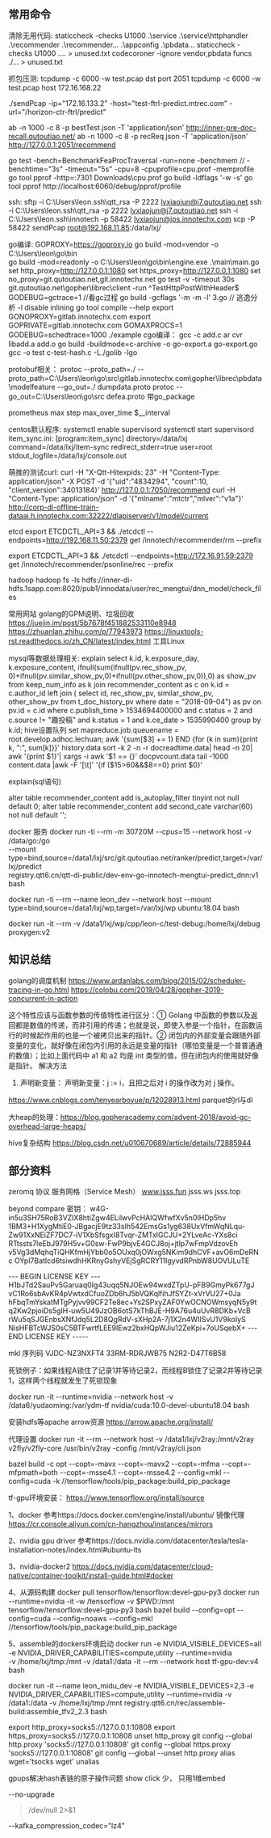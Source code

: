 ## 常用命令
清除无用代码:
staticcheck -checks U1000 .\service .\service\httphandler .\recommender .\recommender\... .\appconfig .\pbdata\...
staticcheck -checks U1000 .\... > unused.txt
codecoroner -ignore vendor,pbdata funcs ./... > unused.txt

抓包压测:
tcpdump -c 6000 -w test.pcap dst port 2051
tcpdump -c 6000 -w test.pcap host 172.16.168.22

./sendPcap -ip="172.16.133.2" -host="test-ftrl-predict.mtrec.com" -url="/horizon-ctr-ftrl/predict"

ab -n 1000 -c 8 -p bestTest.json -T 'application/json' http://inner-pre-doc-recall.qutoutiao.net/
ab -n 1000 -c 8 -p recReq.json -T 'application/json' http://127.0.0.1:2051/recommend

go test -bench=BenchmarkFeaProcTraversal -run=none -benchmem // -benchtime="3s" -timeout="5s" -cpu=8 -cpuprofile=cpu.prof -memprofile
go tool pprof -http=:7301 Downloads\cpu.prof
go build -ldflags '-w -s'
go tool pprof http://localhost:6060/debug/pprof/profile

ssh:
sftp -i C:\Users\leon\.ssh\qtt_rsa -P 2222 lvxiaojun@j7.qutoutiao.net
ssh -i C:\Users\leon\.ssh\qtt_rsa -p 2222 lvxiaojun@j7.qutoutiao.net
ssh -i C:\Users\leon\.ssh\innotech -p 58422 lvxiaojun@jps.innotechx.com
scp -P 58422 sendPcap root@192.168.11.85:/data/lxj/

go编译:
GOPROXY=https://goproxy.io
go build -mod=vendor -o C:\Users\leon\go\bin\
go build -mod=readonly -o C:\Users\leon\go\bin\engine.exe .\main\main.go
set http_proxy=http://127.0.0.1:1080
set https_proxy=http://127.0.0.1:1080
set no_proxy=git.qutoutiao.net,git.innotechx.net
go test -v -timeout 30s git.qutoutiao.net\gopher\librec\client -run ^TestHttpPostWithHeader$
GODEBUG=gctrace=1 //看gc过程
go build -gcflags '-m -m -l' 3.go // 逃逸分析 -l disable inlining go tool compile --help
export GONOPROXY=gitlab.innotechx.com
export GOPRIVATE=gitlab.innotechx.com
GOMAXPROCS=1 GODEBUG=schedtrace=1000 ./example
cgo编译：
gcc -c add.c
ar cvr libadd.a add.o
go build -buildmode=c-archive -o go-export.a go-export.go
gcc -o test c-test-hash.c -L./golib -lgo

protobuf相关：
protoc --proto_path=./ --proto_path=C:\Users\leon\go\src\gitlab.innotechx.com\gopher\librec\pbdata\modelfeature --go_out=./ dumpdata.proto
protoc --go_out=C:\Users\leon\go\src defea.proto  带go_package

prometheus max step max_over_time $__interval

centos默认程序:
systemctl enable supervisord
systemctl start supervisord
item_sync.ini:
[program:item_sync]
directory=/data/lxj
command=/data/lxj/item-sync
redirect_stderr=true
user=root
stdout_logfile=/data/lxj/console.out

萌推的测试curl:
curl -H "X-Qtt-Hitexpids: 23" -H "Content-Type: application/json" -X POST -d '{"uid":"4834294", "count":10, "client_version":34013184}' http://127.0.0.1:7050/recommend
curl -H "Content-Type: application/json" -d '{"mlname":"mtctr","mlver":"v1a"}' http://corp-di-offline-train-dataai.h.innotechx.com:32222/dlapiserver/v1/model/current

etcd
export ETCDCTL_API=3 && ./etcdctl --endpoints=http://192.168.11.50:2379 get /innotech/recommender/rm --prefix

export ETCDCTL_API=3 && ./etcdctl --endpoints=http://172.16.91.59:2379 get /innotech/recommender/psonline/rec --prefix

hadoop
hadoop fs -ls hdfs://inner-di-hdfs.1sapp.com:8020/pub1/innodata/user/rec_mengtui/dnn_model/check_files


常用网站
golang的GPM说明、垃圾回收
https://juejin.im/post/5b7678f451882533110e8948
https://zhuanlan.zhihu.com/p/77943973
https://linuxtools-rst.readthedocs.io/zh_CN/latest/index.html 工具Linux

mysql等数据处理相关:
explain select k.id, k.exposure_day, k.exposure_content, ifnull(sum(ifnull(pv.rec_show_pv, 0)+ifnull(pv.similar_show_pv,0)+ifnull(pv.other_show_pv,0)),0) as show_pv from keep_num_info as k join recommender_content as c on k.id = c.author_id left join ( select id, rec_show_pv, similar_show_pv, other_show_pv from t_doc_history_pv where date = "2018-09-04") as pv on pv.id = c.id where c.publish_time > 1534694400000 and c.status = 2 and c.source != "趣投稿" and k.status = 1 and k.ce_date > 1535990400 group by k.id;
hive设置队列 set mapreduce.job.queuename = root.develop.adhoc.lechuan;
awk '{sum[$3] += 1} END {for (k in sum){print k, ":", sum[k]}}' history.data
sort -k 2 -n -r docreadtime.data| head -n 20| awk '{print $1}'| xargs -i awk '$1 == {}' docpvcount.data
tail -1000 content.data |awk -F '[\t]' '{if ($15>60&&$8==0) print $0}'

explain(sql语句)

alter table recommender_content add is_autoplay_filter tinyint not null default 0;
alter table recommender_content add second_cate varchar(60) not null default '';

docker 服务
docker run -ti --rm -m 30720M --cpus=15 --network host -v /data/go:/go \
--mount type=bind,source=/data1/lxj/src/git.qutoutiao.net/ranker/predict,target=/var/lxj/predict \
registry.qtt6.cn/qtt-di-public/dev-env-go-innotech-mengtui-predict_dnn:v1 bash

docker run -ti --rm --name leon_dev --network host --mount type=bind,source=/data1/lxj/wp,target=/var/lxj/wp ubuntu:18.04 bash

docker run -it --rm -v /data1/lxj/wp/cpp/leon-c/test-debug:/home/lxj/debug proxygen:v2

## 知识总结
golang的调度机制
https://www.ardanlabs.com/blog/2015/02/scheduler-tracing-in-go.html
https://colobu.com/2019/04/28/gopher-2019-concurrent-in-action

这个特性应该与函数参数的传值特性进行区分：① Golang 中函数的参数以及返回都是数值的传递，而非引用的传递；也就是说，即使入参是一个指针，在函数运行的时候起作用的也是一个被拷贝出来的指针。② 闭包内的外部变量会跟随外部变量的变化，就好像在闭包内引用的永远是变量的指针（哪怕变量是一个普普通通的数值）；比如上面代码中 a1 和 a2 均是 int 类型的值，但在闭包内的使用就好像是指针。
解决方法
1. 声明新变量：
声明新变量：j := i，且把之后对 i 的操作改为对 j 操作。

https://www.cnblogs.com/tenyearboyue/p/12028913.html parquet的rl与dl


大heap的处理：https://blog.gopheracademy.com/advent-2018/avoid-gc-overhead-large-heaps/


hive复杂结构
https://blog.csdn.net/u010670689/article/details/72885944


## 部分资料
zeromq 协议
服务网格（Service Mesh）
www.jsss.fun
jsss.ws jsss.top

beyond compare 密钥：
w4G-in5u3SH75RoB3VZIX8htiZgw4ELilwvPcHAIQWfwfXv5n0IHDp5hv
1BM3+H1XygMtiE0-JBgacjE9tz33sIh542EmsGs1yg638UxVfmWqNLqu-
Zw91XxNEiZF7DC7-iV1XbSfsgxI8Tvqr-ZMTxlGCJU+2YLveAc-YXs8ci
RTtssts7leEbJ979H5v+G0sw-FwP9bjvE4GCJ8oj+jtlp7wFmpVdzovEh
v5Vg3dMqhqTiQHKfmHjYbb0o5OUxq0jOWxg5NKim9dhCVF+avO6mDeRNc
OYpl7BatIcd6tsiwdhHKRnyGshyVEjSgRCRY11IgyvdRPnbW8UOVULuTE

--- BEGIN LICENSE KEY ---
H1bJTd2SauPv5Garuaq0Ig43uqq5NJOEw94wxdZTpU-pFB9GmyPk677gJ
vC1Ro6sbAvKR4pVwtxdCfuoZDb6hJ5bVQKqlfihJfSYZt-xVrVU27+0Ja
hFbqTmYskatMTgPyjvv99CF2Te8ec+Ys2SPxyZAF0YwOCNOWmsyqN5y9t
q2Kw2pjoiDs5gIH-uw5U49JzOB6otS7kThBJE-H9A76u4uUvR8DKb+VcB
rWu5qSJGEnbsXNfJdq5L2D8QgRdV-sXHp2A-7j1X2n4WIISvU1V9koIyS
NisHFBTcWJS0sC5BTFwrtfLEE9lEwz2bxHQpWJiu12ZeKpi+7oUSqebX+
--- END LICENSE KEY -----

mkl 序列码
VJDC-NZ3NXFT4
33RM-RDRJWB75
N2R2-D47T6B58


死锁例子：如果线程A锁住了记录1并等待记录2，而线程B锁住了记录2并等待记录1，这样两个线程就发生了死锁现象

docker run -it --runtime=nvidia --network host -v /data6/yudaoming:/var/ydm-tf nvidia/cuda:10.0-devel-ubuntu18.04 bash

安装hdfs等apache arrow资源 https://arrow.apache.org/install/

代理设置
docker run -it --rm --network host -v /data1/lxj/v2ray:/mnt/v2ray v2fly/v2fly-core /usr/bin/v2ray -config /mnt/v2ray/cli.json

bazel build -c opt --copt=-mavx --copt=-mavx2 --copt=-mfma --copt=-mfpmath=both --copt=-msse4.1 --copt=-msse4.2 --config=mkl --config=cuda -k //tensorflow/tools/pip_package:build_pip_package


tf-gpu环境安装：
https://www.tensorflow.org/install/source

1、docker 参考https://docs.docker.com/engine/install/ubuntu/
镜像代理 https://cr.console.aliyun.com/cn-hangzhou/instances/mirrors

2、nvidia gpu driver 参考https://docs.nvidia.com/datacenter/tesla/tesla-installation-notes/index.html#ubuntu-lts

3、nvidia-docker2 https://docs.nvidia.com/datacenter/cloud-native/container-toolkit/install-guide.html#docker

4、从源码构建 docker pull tensorflow/tensorflow:devel-gpu-py3
docker run --runtime=nvidia -it -w /tensorflow -v $PWD:/mnt tensorflow/tensorflow:devel-gpu-py3 bash
bazel build --config=opt --config=cuda --config=noaws --config=mkl //tensorflow/tools/pip_package:build_pip_package

5、assemble的dockers环境启动
docker run -e NVIDIA_VISIBLE_DEVICES=all -e NVIDIA_DRIVER_CAPABILITIES=compute,utility --runtime=nvidia \
-v /home/lxj/tmp:/mnt -v /data1:/data -it --rm --network host tf-gpu-dev:v4 bash

docker run -it --name leon_midu_dev -e NVIDIA_VISIBLE_DEVICES=2,3 -e NVIDIA_DRIVER_CAPABILITIES=compute,utility --runtime=nvidia -v /data1:/data -v /home/lxj/tmp:/mnt registry.qtt6.cn/rec/assemble-build:assemble_tfv2_2.3 bash



export http_proxy=socks5://127.0.0.1:10808
export https_proxy=socks5://127.0.0.1:10808
unset http_proxy
git config --global http.proxy 'socks5://127.0.0.1:10808'
git config --global https.proxy 'socks5://127.0.0.1:10808'
git config --global --unset http.proxy
alias wget='tsocks wget'
unalias


gpups解决hash表链的原子操作问题
show click 少， 只用1维embed

--no-upgrade

>/dev/null 2>&1

--kafka_compression_codec="lz4"


